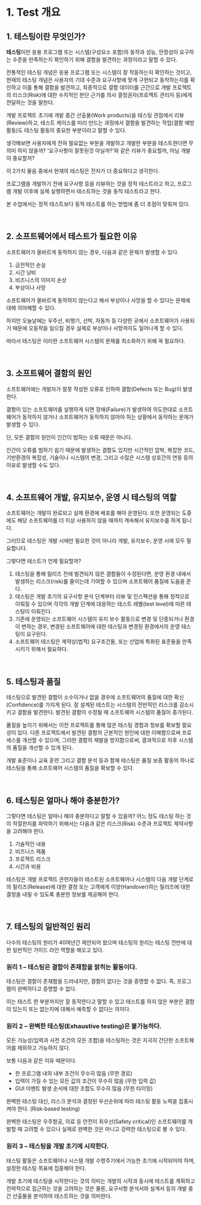 # 1. Test 개요
## 1. 테스팅이란 무엇인가?
**테스팅**이란 응용 프로그램 또는 시스템(구성요소 포함)의 동작과 성능, 안정성이 요구하는 수준을 만족하는지 확인하기 위해 결함을 발견하는 과정이라고 말할 수 있다.

전통적인 테스팅 개념은 응용 프로그램 또는 시스템이 잘 작동하는지 확인하는 것이고, 현재의 테스팅 개념은 사용자의 기대 수준과 요구사항에 맞게 구현되고 동작하는지를 확인하고 이를 통해 결함을 발견하고, 최종적으로 결함 데이터를 근간으로 개발 프로젝트의 리스크(Risk)에 대한 수치적인 판단 근거를 의사 결정권자(프로젝트 관리자 등)에게 전달하는 것을 말한다.

개발 프로젝트 초기에 개발 중간 산출물(Work products)을 테스팅 관점에서 리뷰(Review)하고, 테스트 케이스를 미리 만드는 과정에서 결함을 발견하는 작업(결함 예방 활동)도 테스팅 활동의 중요한 부분이라고 말할 수 있다.

생각해보면 사용자에게 전혀 필요없는 부분을 개발하고 개발한 부분을 테스트한다면 무의미 하지 않을까? '요구사항이 잘못된것 아닐까?'와 같은 리뷰가 중요할까, 아님 개발이 중요할까?

이 2가지 물음 중에서 현재의 테스팅은 전자가 더 중요하다고 생각한다.

프로그램을 개발하기 전에 요구사항 등을 리뷰하는 것을 정적 테스트라고 하고, 프로그램 개발 이후에 실제 실행하면서 테스트하는 것을 동적 테스트라고 한다.

본 수업에서는 정적 테스트보다 동적 테스트를 하는 방법에 좀 더 초점이 맞춰져 있다.

<br>

## 2. 소프트웨어에서 테스트가 필요한 이유
소프트웨어가 올바르게 동작하지 않는 경우, 다음과 같은 문제가 발생할 수 있다.

1. 금전적인 손실
2. 시간 낭비
3. 비즈니스의 이미지 손상
4. 부상이나 사망

소프트웨어가 올바르게 동작하지 않는다고 해서 부상이나 사망을 할 수 있다는 문제에 대해 의아해할 수 있다.

하지만 오늘날에는 우주선, 비행기, 선박, 자동차 등 다양한 곳에서 소프트웨어가 사용되기 때문에 오동작을 일으킬 경우 실제로 부상이나 사망까지도 일어나게 할 수 있다.

따라서 테스팅은 이러한 소프트웨어 시스템의 문제를 최소화하기 위해 꼭 필요하다.

<br>

## 3. 소프트웨어 결함의 원인
소프트웨어에는 개발자가 잘못 작성한 오류로 인하여 결함(Defects 또는 Bug)이 발생한다.

결함이 있는 소프트웨어를 실행하게 되면 장애(Failure)가 발생하여 의도한대로 소프트웨어가 동작하지 않거나 소프트웨어가 동작하지 않아야 하는 상황에서 동작하는 문제가 발생할 수 있다.

단, 모든 결함의 원인이 인간이 범하는 오류 때문은 아니다.

인간이 오류를  범하기 쉽기 때문에 발생하는 결함도 있지만 시간적인 압박, 복잡한 코드, 기반환경의 복잡성, 기술이나 시스템의 변경, 그리고 수많은 시스템 상호간의 연동 등의 이유로 발생할 수도 있다.

<br>

## 4. 소프트웨어 개발, 유지보수, 운영 시 테스팅의 역할
소프트웨어는 개발이 완료되고 실제 환경에 배포를 해야 운영된다. 또한 운영되는 도중에도 해당 소프트웨어를 더 이상 사용하지 않을 때까지 계속해서 유지보수를 하게 됩니다. 

그러므로 테스팅은 개발 시에만 필요한 것이 아니라 개발, 유지보수, 운영 시에 모두 필요합니다.

그렇다면 테스트가 언제 필요할까?

1. 테스팅을 통해 릴리즈 전에 발견되지 않은 결함들이 수정된다면, 운영 환경 내에서 발생하는 리스크(risk)를 줄이는데 기여할 수 있으며 소프트웨어 품질에 도움을 준다.
2. 테스팅은 개발 초기의 요구사항 분석 단계부터 리뷰 및 인스펙션을 통해 정적으로 이뤄질 수 있으며 각각의 개발 단계에 대응하는 테스트 레벨(test level)에 따른 테스팅이 이뤄진다.
3. 기존에 운영되는 소프트웨어 시스템이 유지 보수 활동으로 변경 및 단종되거나 환경이 변하는 경우, 변경된 소프트웨어에 대한 테스팅과 변경된 환경에서의 운영 테스팅이 요구된다.
4. 소프트웨어 테스팅은 계약상(법적) 요구조건들, 또는 산업에 특화된 표준들을 만족시키기 위해서 필요하다.

<br>

## 5. 테스팅과 품질
테스팅으로 발견된 결함이 소수이거나 없을 경우에 소프트웨어의 품질에 대한 확신(Confidence)를 가지게 된다. 잘 설계된 테스트는 시스템의 전반적인 리스크를 감소시키고 결함을 발견한다. 발견된 결함이 수정될 때 소프트웨어 시스템의 품질이 증가된다.

품질을 높이기 위해서는 이전 프로젝트를 통해 많은 테스팅 경험과 정보를 확보할 필요성이 있다. 다른 프로젝트에서 발견된 결함의 근본적인 원인에 대한 이해함으로써 프로세스를 개선할 수 있으며, 그러한 결함의 재발을 방지함으로써, 결과적으로 차후 시스템의 품질을 개선할 수 있게 된다.

개발 표준이나 교육 훈련 그리고 결함 분석 등과 함께 테스팅은 품질 보증 활동의 하나로 테스팅을 통해 소프트웨어 시스템의 품질을 확보할 수 있다.

<br>

## 6. 테스팅은 얼마나 해야 충분한가?
그렇다면 테스팅은 얼마나 해야 충분하다고 말할 수 있을까? 어느 정도 테스팅 하는 것이 적절한지를 파악하기 위해서는 다음과 같은 리스크(Risk) 수준과 프로젝트 제약사항을 고려해야 한다.

1. 기술적인 내용
2. 비즈니스 제품
3. 프로젝트 리스크
4. 시간과 비용

테스팅은 개발 프로젝트 관련자들이 테스트된 소프트웨어나 시스템의 다음 개발 단계로의 릴리즈(Release)에 대한 결정 또는 고객에게 이양(Handover)하는 릴리즈에 대한 결정을 내릴 수 있도록 충분한 정보를 제공해야 한다.

<br>

## 7. 테스팅의 일반적인 원리
다수의 테스팅의 원리가 40여년간 제안되어 왔으며 테스팅의 원리는 테스팅 전반에 대한 일반적인 가이드 라인 역할을 해오고 있다.

### 원리 1 – 테스팅은 결함이 존재함을 밝히는 활동이다.
테스팅은 결함이 존재함을 드러내지만, 결함이 없다는 것을 증명할 수 없다. 즉, 프로그램이 완벽하다고 증명할 수 없다. 

이는 테스트 한 부분까지만 잘 동작한다고 말할 수 있고 테스트를 하지 않은 부분은 결함이 있는지 또는 없는지에 대해서 예측할 수 없다는 의미다.

### 원리 2 – 완벽한 테스팅(Exhaustive testing)은 불가능하다.
모든 가능성(입력과 사전 조건의 모든 조합)을 테스팅하는 것은 지극히 간단한 소프트웨어를 제외하고 가능하지 않다.

보통 다음과 같은 이유 때문이다.

- 한 프로그램 내의 내부 조건이 무수히 많음 (무한 경로)
- 입력이 가질 수 있는 모든 값의 조건이 무수히 많음 (무한 입력 값)
- GUI 이벤트 발생 순서에 대한 조합도 무수히 많음 (무한 타이밍)

완벽한 테스팅 대신, 리스크 분석과 결정된 우선순위에 따라 테스팅 활동 노력을 집중시켜야 한다. (Risk-based testing) 

완벽한 테스팅은 우주항공, 의료 등 안전이 최우선(Safety critical)인 소프트웨어를 개발할 때 고려할 수 있으나 실제로 완벽한 것은 아니고 강력한 테스팅으로 볼 수 있다.

### 원리 3 – 테스팅을 개발 초기에 시작한다.
테스팅 활동은 소프트웨어나 시스템 개발 수명주기에서 가능한 초기에 시작되어야 하며, 설정한 테스팅 목표에 집중해야 한다. 

개발 초기에 테스팅을 시작한다는 것의 의미는 개발의 시작과 동시에 테스트를 계획하고 전략적으로 접근하는 것을 고려하는 것은 물론, 요구사항 분석서와 설계서 등의 개발 중간 산출물을 분석하여 테스트하는 것을 의미한다.

